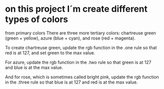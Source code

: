 # on this project I´m create different types of colors

from primary colors
There are three more tertiary colors: chartreuse green (green + yellow), azure (blue + cyan), and rose (red + magenta).

To create chartreuse green, update the rgb function in the .one rule so that red is at 127, and set green to the max value.

For azure, update the rgb function in the .two rule so that green is at 127 and blue is at the max value.

And for rose, which is sometimes called bright pink, update the rgb function in the .three rule so that blue is at 127 and red is at the max value.
